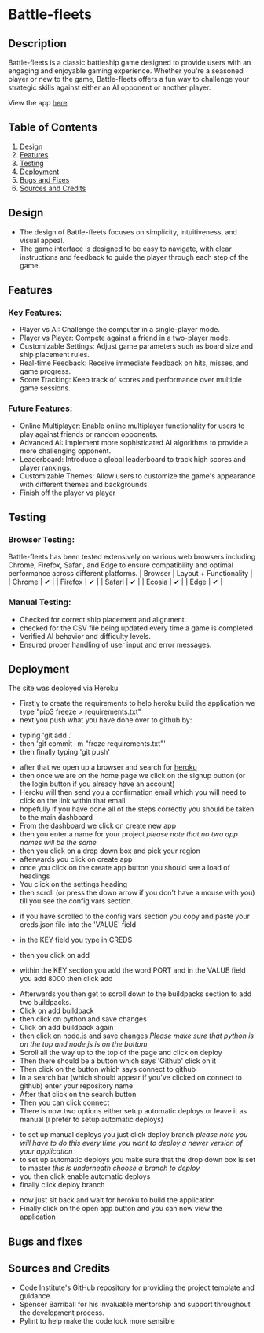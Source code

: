 # Battle-fleets

## Description
Battle-fleets is a classic battleship game designed to provide users with an engaging and enjoyable gaming experience. Whether you're a seasoned player or new to the game, Battle-fleets offers a fun way to challenge your strategic skills against either an AI opponent or another player.

View the app [here](https://ciproject3-1a2d8b8a54cb.herokuapp.com/)

## Table of Contents
1. [Design](#design)
2. [Features](#features)
3. [Testing](#testing)
4. [Deployment](#deployment)
5. [Bugs and Fixes](#bugs-and-fixes)
6. [Sources and Credits](#sources-and-credits)

## Design
- The design of Battle-fleets focuses on simplicity, intuitiveness, and visual appeal. 
- The game interface is designed to be easy to navigate, with clear instructions and feedback to guide the player through each step of the game.

## Features
### Key Features:
- Player vs AI: Challenge the computer in a single-player mode.
- Player vs Player: Compete against a friend in a two-player mode.
- Customizable Settings: Adjust game parameters such as board size and ship placement rules.
- Real-time Feedback: Receive immediate feedback on hits, misses, and game progress.
- Score Tracking: Keep track of scores and performance over multiple game sessions.

### Future Features:
- Online Multiplayer: Enable online multiplayer functionality for users to play against friends or random opponents.
- Advanced AI: Implement more sophisticated AI algorithms to provide a more challenging opponent.
- Leaderboard: Introduce a global leaderboard to track high scores and player rankings.
- Customizable Themes: Allow users to customize the game's appearance with different themes and backgrounds.
- Finish off the player vs player


## Testing
### Browser Testing:
Battle-fleets has been tested extensively on various web browsers including Chrome, Firefox, Safari, and Edge to ensure compatibility and optimal performance across different platforms.
| Browser | Layout + Functionality |
| Chrome  |            ✔           |
| Firefox |            ✔           |
| Safari  |            ✔           |
| Ecosia  |            ✔           |
| Edge    |            ✔           |

### Manual Testing:
- Checked for correct ship placement and alignment.
- checked for the CSV file being updated every time a game is completed
- Verified AI behavior and difficulty levels.
- Ensured proper handling of user input and error messages.
## Deployment
The site was deployed via Heroku
- Firstly to create the requirements to help heroku build the application we type "pip3 freeze > requirements.txt"
- next you push what you have done over to github by:
+ typing 'git add .'
+ then 'git commit -m "froze requirements.txt"'
+ then finally typing 'git push'
- after that we open up a browser and search for [heroku](https://www.heroku.com)
- then once we are on the home page we click on the signup button (or the login button if you already have an account)
- Heroku will then send you a confirmation email which you will need to click on the link within that email.
- hopefully if you have done all of the steps correctly you should be taken to the main dashboard
- From the dashboard we click on create new app
- then you enter a name for your project *please note that no two app names will be the same*
- then you click on a drop down box and pick your region
- afterwards you click on create app
- once you click on the create app button you should see a load of headings
- You click on the settings heading
- then scroll (or press the down arrow if you don't have a mouse with you) till you see the config vars section.
+ if you have scrolled to the config vars section you copy and paste your creds.json file into the 'VALUE' field
+ in the KEY field you type in CREDS
+ then you click on add

+ within the KEY section you add the word PORT and in the VALUE field you add 8000 then click add
- Afterwards you then get to scroll down to the buildpacks section to add two buildpacks.
- Click on add buildpack
- then click on python and save changes
- Click on add buildpack again
- then click on node.js and save changes
*Please make sure that python is on the top and node.js is on the bottom*
- Scroll all the way up to the top of the page and click on deploy
- Then there should be a button which says 'Github' click on it
- Then click on the button which says connect to github
- In a search bar (which should appear if you've clicked on connect to github) enter your repository name
- After that click on the search button
- Then you can click connect
- There is now two options either setup automatic deploys or leave it as manual (i prefer to setup automatic deploys)
+ to set up manual deploys you just click deploy branch
*please note you will have to do this every time you want to deploy a newer version of your application*
+ to set up automatic deploys you make sure that the drop down box is set to master *this is underneath choose a branch to deploy*
+ you then click enable automatic deploys
+ finally click deploy branch
- now just sit back and wait for heroku to build the application
- Finally click on the open app button and you can now view the application

## Bugs and fixes


## Sources and Credits
- Code Institute's GitHub repository for providing the project template and guidance.
- Spencer Barriball for his invaluable mentorship and support throughout the development process.
- Pylint to help make the code look more sensible